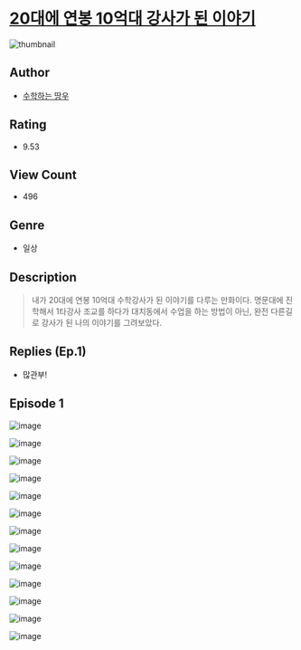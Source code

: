 # [20대에 연봉 10억대 강사가 된 이야기](https://comic.naver.com/challenge/list?titleId=810469)
![thumbnail](https://image-comic.pstatic.net/user_contents_data/challenge_comic/2023/05/23/328284/upload_3617293411204739425_480x623.jpeg)

## Author
- [수학하는 땅우](https://comic.naver.com/artistTitle?id=328284)

## Rating
- 9.53

## View Count
- 496

## Genre
- 일상

## Description
> 내가 20대에 연봉 10억대 수학강사가 된 이야기를 다루는 만화이다. 명문대에 진학해서 1타강사 조교를 하다가 대치동에서 수업을 하는 방법이 아닌, 완전 다른길로 강사가 된 나의 이야기를 그려보았다.

## Replies (Ep.1)
- 많관부!

## Episode 1
![image](https://image-comic.pstatic.net/user_contents_data/challenge_comic/2023/05/23/328284/upload_3919927402581680697.jpeg)

![image](https://image-comic.pstatic.net/user_contents_data/challenge_comic/2023/05/23/328284/upload_3690198724365268530.jpeg)

![image](https://image-comic.pstatic.net/user_contents_data/challenge_comic/2023/05/23/328284/upload_7220503177797842741.jpeg)

![image](https://image-comic.pstatic.net/user_contents_data/challenge_comic/2023/05/23/328284/upload_3618700794714469427.jpeg)

![image](https://image-comic.pstatic.net/user_contents_data/challenge_comic/2023/05/23/328284/upload_7077180737571545393.jpeg)

![image](https://image-comic.pstatic.net/user_contents_data/challenge_comic/2023/05/23/328284/upload_7149802179228283235.jpeg)

![image](https://image-comic.pstatic.net/user_contents_data/challenge_comic/2023/05/23/328284/upload_7305178775899170403.jpeg)

![image](https://image-comic.pstatic.net/user_contents_data/challenge_comic/2023/05/23/328284/upload_7292842061376938853.jpeg)

![image](https://image-comic.pstatic.net/user_contents_data/challenge_comic/2023/05/23/328284/upload_4050479222063641394.jpeg)

![image](https://image-comic.pstatic.net/user_contents_data/challenge_comic/2023/05/23/328284/upload_4135492163237983793.jpeg)

![image](https://image-comic.pstatic.net/user_contents_data/challenge_comic/2023/05/23/328284/upload_3691088443950051427.jpeg)

![image](https://image-comic.pstatic.net/user_contents_data/challenge_comic/2023/05/23/328284/upload_4136051827527792944.jpeg)

![image](https://image-comic.pstatic.net/user_contents_data/challenge_comic/2023/05/23/328284/upload_7017000956507598904.jpeg)
